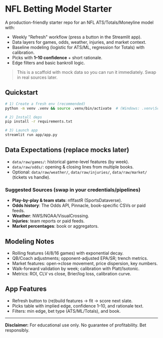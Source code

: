 
# NFL Betting Model Starter

A production-friendly starter repo for an NFL ATS/Totals/Moneyline model with:
- Weekly "Refresh" workflow (press a button in the Streamlit app).
- Data layers for games, odds, weather, injuries, and market context.
- Baseline modeling (logistic for ATS/ML, regression for Totals) with calibration.
- Picks with **1–10 confidence** + short rationale.
- Edge filters and basic bankroll logic.

> This is a scaffold with mock data so you can run it immediately. Swap in real sources later.

## Quickstart

```bash
# 1) Create a fresh env (recommended)
python -m venv .venv && source .venv/bin/activate  # (Windows: .venv\Scripts\activate)

# 2) Install deps
pip install -r requirements.txt

# 3) Launch app
streamlit run app/app.py
```

## Data Expectations (replace mocks later)

- `data/raw/games/`: historical game-level features (by week).
- `data/raw/odds/`: opening & closing lines from multiple books.
- Optional: `data/raw/weather/`, `data/raw/injuries/`, `data/raw/market/` (tickets vs handle).

### Suggested Sources (swap in your credentials/pipelines)
- **Play-by-play & team stats**: nflfastR (SportsDataverse).
- **Odds history**: The Odds API, Pinnacle, book-specific CSVs or paid feeds.
- **Weather**: NWS/NOAA/VisualCrossing.
- **Injuries**: team reports or paid feeds.
- **Market percentages**: book or aggregators.

## Modeling Notes
- Rolling features (4/8/16 games) with exponential decay.
- QB/Coach adjustments; opponent-adjusted EPA/SR; trench metrics.
- Market features: open→close movement, price dispersion, key numbers.
- Walk-forward validation by week; calibration with Platt/Isotonic.
- Metrics: ROI, CLV vs close, Brier/log loss, calibration curve.

## App Features
- Refresh button to (re)build features → fit → score next slate.
- Picks table with implied edge, confidence 1–10, and rationale text.
- Filters: min edge, bet type (ATS/ML/Totals), and book.

---

**Disclaimer:** For educational use only. No guarantee of profitability. Bet responsibly.
